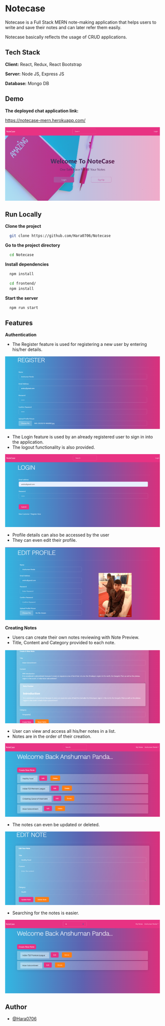 
# Notecase

Notecase is a Full Stack MERN note-making application that helps users 
to write and save their notes and can later refer them easily.

Notecase basically reflects the usage of CRUD applications.





## Tech Stack

**Client:** React, Redux, React Bootstrap

**Server:** Node JS, Express JS

**Database:** Mongo DB


## Demo

**The deployed chat application link:**

https://notecase-mern.herokuapp.com/


![](Images/front.png)
## Run Locally

**Clone the project**

```bash
  git clone https://github.com/Hara0706/Notecase
```

**Go to the project directory**

```bash
  cd Notecase
```

**Install dependencies**

```bash
  npm install
```
```bash
  cd frontend/
  npm install
```

**Start the server**

```bash
  npm run start
```


## Features

**Authentication**

- The Register feature is used for registering a new user by entering 
  his/her details.

![](Images/register.png)

- The Login feature is used by an already registered user to sign in
  into the application.
- The logout functionality is also provided.

![](Images/login.png)

- Profile details can also be accessed by the user 
- They can even edit their profile.

![](Images/profile.png)

**Creating Notes**

- Users can create their own notes reviewing with Note Preview.
- Title, Content and Category provided to each note.

![](Images/create.png)

- User can view and access all his/her notes in a list.
- Notes are in the order of their creation.

![](Images/notes.png)

- The notes can even be updated or deleted.

![](Images/edit.png)

- Searching for the notes is easier.

![](Images/search.png)







## Author

- [@Hara0706](https://www.github.com/Hara0706)

